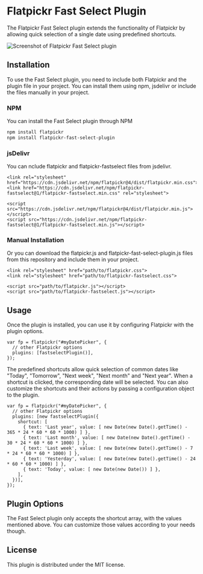 # Flatpickr Fast Select Plugin

The Flatpickr Fast Select plugin extends the functionality of Flatpickr by allowing quick selection of a single date using predefined shortcuts.

![Screenshot of Flatpickr Fast Select plugin](https://github.com/ToX82/flatpickr-fastselect/assets/659492/c67bd58c-ba78-45d3-9407-a371337ab3b7)


## Installation

To use the Fast Select plugin, you need to include both Flatpickr and the plugin file in your project. You can install them using npm, jsdelivr or include the files manually in your project.

### NPM
You can install the Fast Select plugin through NPM

```bash
npm install flatpickr
npm install flatpickr-fast-select-plugin
```

### jsDelivr
You can nclude flatpickr and flatpickr-fastselect files from jsdelivr.

```
<link rel="stylesheet" href="https://cdn.jsdelivr.net/npm/flatpickr@4/dist/flatpickr.min.css">
<link href="https://cdn.jsdelivr.net/npm/flatpickr-fastselect@1/flatpickr-fastselect.min.css" rel="stylesheet">

<script src="https://cdn.jsdelivr.net/npm/flatpickr@4/dist/flatpickr.min.js"></script>
<script src="https://cdn.jsdelivr.net/npm/flatpickr-fastselect@1/flatpickr-fastselect.min.js"></script>
```

### Manual Installation
Or you can download the flatpickr.js and flatpickr-fast-select-plugin.js files from this repository and include them in your project.

```
<link rel="stylesheet" href="path/to/flatpickr.css">
<link rel="stylesheet" href="path/to/flatpickr-fastselect.css">

<script src="path/to/flatpickr.js"></script>
<script src="path/to/flatpickr-fastselect.js"></script>
```

## Usage
Once the plugin is installed, you can use it by configuring Flatpickr with the plugin options.

```
var fp = flatpickr("#myDatePicker", {
  // other Flatpickr options
  plugins: [fastselectPlugin()],
});
```
The predefined shortcuts allow quick selection of common dates like "Today", "Tomorrow", "Next week", "Next month" and "Next year". When a shortcut is clicked, the corresponding date will be selected.
You can also customize the shortcuts and their actions by passing a configuration object to the plugin.

```
var fp = flatpickr("#myDatePicker", {
  // other Flatpickr options
  plugins: [new fastselectPlugin({
    shortcut: [
      { text: 'Last year', value: [ new Date(new Date().getTime() - 365 * 24 * 60 * 60 * 1000) ] },
      { text: 'Last month', value: [ new Date(new Date().getTime() - 30 * 24 * 60 * 60 * 1000) ] },
      { text: 'Last week', value: [ new Date(new Date().getTime() - 7 * 24 * 60 * 60 * 1000) ] },
      { text: 'Yesterday', value: [ new Date(new Date().getTime() - 24 * 60 * 60 * 1000) ] },
      { text: 'Today', value: [ new Date(new Date()) ] },
    ],
  })],
});
```

## Plugin Options
The Fast Select plugin only accepts the shortcut array, with the values mentioned above. You can customize those values according to your needs though.

## License
This plugin is distributed under the MIT license.
